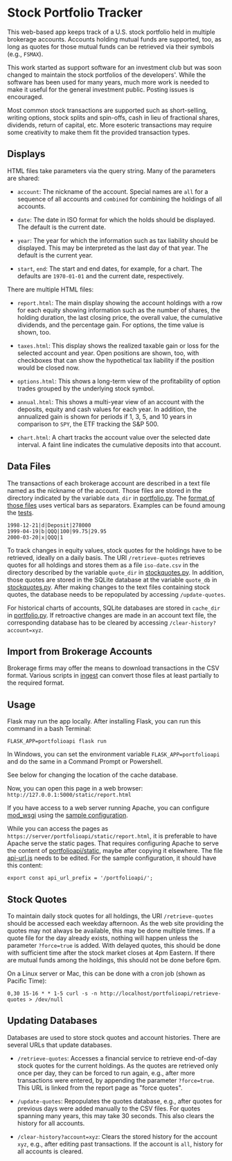 Stock Portfolio Tracker
=======================

This web-based app keeps track of a U.S. stock portfolio held in multiple
brokerage accounts.  Accounts holding mutual funds are supported, too, as long
as quotes for those mutual funds can be retrieved via their symbols (e.g.,
`FSMAX`).

This work started as support software for an investment club but was soon
changed to maintain the stock portfolios of the developers'.  While the
software has been used for many years, much more work is needed to make it
useful for the general investment public.  Posting issues is encouraged.

Most common stock transactions are supported such as short-selling, writing
options, stock splits and spin-offs, cash in lieu of fractional shares,
dividends, return of capital, etc.  More esoteric transactions may require some
creativity to make them fit the provided transaction types.


Displays
--------

HTML files take parameters via the query string.  Many of the parameters are
shared:

* `account`: The nickname of the account.  Special names are `all` for a
  sequence of all accounts and `combined` for combining the holdings of all
  accounts.

* `date`: The date in ISO format for which the holds should be displayed.  The
  default is the current date.

* `year`: The year for which the information such as tax liability should be
  displayed.  This may be interpreted as the last day of that year.  The
  default is the current year.

* `start`, `end`: The start and end dates, for example, for a chart.  The
  defaults are `1970-01-01` and the current date, respectively.


There are multiple HTML files:

* `report.html`: The main display showing the account holdings with a row for
  each equity showing information such as the number of shares, the holding
  duration, the last closing price, the overall value, the cumulative
  dividends, and the percentage gain.  For options, the time value is shown,
  too.

* `taxes.html`: This display shows the realized taxable gain or loss for the
  selected account and year.  Open positions are shown, too, with checkboxes
  that can show the hypothetical tax liability if the position would be closed
  now.

* `options.html`: This shows a long-term view of the profitability of option
  trades grouped by the underlying stock symbol.

* `annual.html`: This shows a multi-year view of an account with the deposits,
  equity and cash values for each year.  In addition, the annualized gain is
  shown for periods if 1, 3, 5, and 10 years in comparison to `SPY`, the ETF
  tracking the S&P 500.

* `chart.html`: A chart tracks the account value over the selected date
  interval.  A faint line indicates the cumulative deposits into that account.


Data Files
----------

The transactions of each brokerage account are described in a text file named
as the nickname of the account.  Those files are stored in the directory
indicated by the variable `data_dir` in
[portfolio.py](./portfolioapi/portfolio.py).  The [format of those
files](./doc/account.md) uses vertical bars as separators.  Examples can be
found amoung the [tests](./tests/data/account2).

    1998-12-21|d|Deposit|278000
    1999-04-19|b|QQQ|100|99.75|29.95
    2000-03-20|x|QQQ|1

To track changes in equity values, stock quotes for the holdings have to be
retrieved, ideally on a daily basis.  The URI `/retrieve-quotes` retrieves
quotes for all holdings and stores them as a file `iso-date.csv` in the
directory described by the variable `quote_dir` in
[stockquotes.py](./portfolioapi/stockquotes.py).  In addition, those quotes are
stored in the SQLite database at the variable `quote_db` in
[stockquotes.py](./portfolioapi/stockquotes.py).  After making changes to the
text files containing stock quotes, the database needs to be repopulated by
accessing `/update-quotes`.

For historical charts of accounts, SQLite databases are stored in `cache_dir`
in [portfolio.py](./portfolioapi/portfolio.py).  If retroactive changes are
made in an account text file, the corresponding database has to be cleared by
accessing `/clear-history?account=xyz`.


Import from Brokerage Accounts
------------------------------

Brokerage firms may offer the means to download transactions in the CSV
format.  Various scripts in [ingest](./ingest) can convert those files at least
partially to the required format.


Usage
-----

Flask may run the app locally.  After installing Flask, you can run this
command in a bash Terminal:

    FLASK_APP=portfolioapi flask run

In Windows, you can set the environment variable `FLASK_APP=portfolioapi` and
do the same in a Command Prompt or Powershell.

See below for changing the location of the cache database.

Now, you can open this page in a web browser:
`http://127.0.0.1:5000/static/report.html`

If you have access to a web server running Apache, you can configure
[mod_wsgi](https://modwsgi.readthedocs.io/) using the [sample
configuration](./sample-mod_wsgi.conf).

While you can access the pages as
`https://server/portfolioapi/static/report.html`, it is preferable to have
Apache serve the static pages.  That requires configuring Apache to serve the
content of [portfolioapi/static](./portfolioapi/static), maybe after copying it
elsewhere.  The file [api-url.js](./portfolioapi/static/js/api-url.js) needs to
be edited.  For the sample configuration, it should have this content:

    export const api_url_prefix = '/portfolioapi/';


Stock Quotes
------------

To maintain daily stock quotes for all holdings, the URI `/retrieve-quotes`
should be accessed each weekday afternoon.  As the web site providing the
quotes may not always be available, this may be done multiple times.  If a
quote file for the day already exists, nothing will happen unless the parameter
`?force=true` is added.  With delayed quotes, this should be done with
sufficient time after the stock market closes at 4pm Eastern.  If there are
mutual funds among the holdings, this should not be done before 6pm.

On a Linux server or Mac, this can be done with a cron job (shown as Pacific
Time):

    0,30 15-16 * * 1-5 curl -s -n http://localhost/portfolioapi/retrieve-quotes > /dev/null


Updating Databases
------------------

Databases are used to store stock quotes and account histories.  There are
several URLs that update databases.

* `/retrieve-quotes`: Accesses a financial service to retrieve end-of-day stock
  quotes for the current holdings.  As the quotes are retrieved only once per
  day, they can be forced to run again, e.g., after more transactions were
  entered, by appending the parameter `?force=true`.  This URL is linked from
  the report page as "force quotes".

* `/update-quotes`: Repopulates the quotes database, e.g., after quotes for
  previous days were added manually to the CSV files.  For quotes spanning many
  years, this may take 30 seconds.  This also clears the history for all
  accounts.

* `/clear-history?account=xyz`: Clears the stored history for the account
  `xyz`, e.g., after editing past transactions.  If the account is `all`,
  history for all accounts is cleared.
